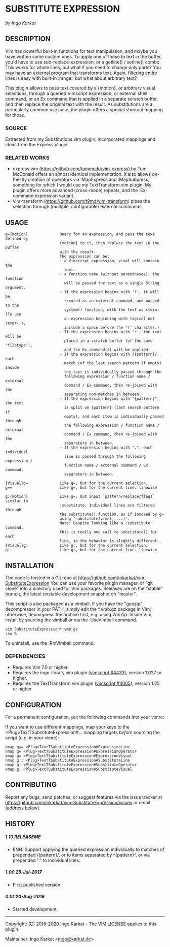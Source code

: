 SUBSTITUTE EXPRESSION
===============================================================================
_by Ingo Karkat_

DESCRIPTION
------------------------------------------------------------------------------

Vim has powerful built-in functions for text manipulation, and maybe you have
written some custom ones. To apply one of those to text in the buffer, you'd
have to use sub-replace-expression, or a getline() / setline() combo.
This works for whole lines, but what if you need to change only parts?
You may have an external program that transforms text. Again, filtering entire
lines is easy with built-in :range!, but what about arbitrary text?

This plugin allows to pass text covered by a {motion}, or arbitrary visual
selections, through a queried Vimscript expression, or external shell command,
or an Ex command that is applied in a separate scratch buffer, and then
replace the original text with the result.
As substitutions are a particularly common use case, the plugin offers a
special shortcut mapping for those.

### SOURCE

Extracted from my Substitutions.vim plugin; incorporated mappings and ideas
from the Express plugin.

### RELATED WORKS

- express.vim (https://github.com/tommcdo/vim-express) by Tom McDonald offers
  an almost identical implementation. It also allows on-the-fly creation of
  operators via :MapExpress and :MapSubpress, something for which I would use
  my TextTransform.vim plugin. My plugin offers more advanced (cross-mode)
  repeats, and the :Ex-command expression variant.
- vim-transform (https://github.com/t9md/vim-transform) pipes the selection
  through (multiple, configurable) external commands.

USAGE
------------------------------------------------------------------------------

    g={motion}              Query for an expression, and pass the text defined by
                            {motion} to it, then replace the text in the buffer
                            with the result.
                            The expression can be:
                            - a Vimscript expression; v:val will contain the
                              text.
                            - a function name (without parentheses); the function
                              will be passed the text as a single String argument.
                            - If the expression begins with '!', it will be
                              treated as an external command, and passed to the
                              system() function, with the text as stdin. (To use
                              an expression beginning with logical not (expr-!),
                              include a space before the '!' character.)
                            - If the expression begins with ':', the text will be
                              placed in a scratch buffer (of the same 'filetype'),
                              and the Ex command(s) will be applied.
                            - If the expression begins with /{pattern}/, each
                              match (of the last search pattern if empty) inside
                              the text is individually passed through the
                              following expression / function name / external
                              command / Ex command, then re-joined with the
                              separating non-matches in between.
                            - If the expression begins with ^{pattern}^, the text
                              is split on {pattern} (last search pattern if
                              empty), and each item is individually passed through
                              the following expression / function name / external
                              command / Ex command, then re-joined with the
                              separators in between.
                            - If the expression begins with ".", each individual
                              line is passed through the following expression /
                              function name / external command / Ex command.
                              separators in between.

    {Visual}g=              Like g=, but for the current selection.
    g==                     Like g=, but for the current line. linewise

    g:{motion}              Like g=, but input `pattern/replace/flags` similar to
                            :substitute. Individual lines are filtered through
                            the substitute() function, as if invoked by g=
                            using 'substitute(v:val, ...)'.
                            Note: Despite looking like a :substitute command,
                            this is really one call to substitute() for each
                            line, so the behavior is slightly different.
    {Visual}g:              Like g:, but for the current selection.
    g::                     Like g:, but for the current line. linewise

INSTALLATION
------------------------------------------------------------------------------

The code is hosted in a Git repo at
    https://github.com/inkarkat/vim-SubstituteExpression
You can use your favorite plugin manager, or "git clone" into a directory used
for Vim packages. Releases are on the "stable" branch, the latest unstable
development snapshot on "master".

This script is also packaged as a vimball. If you have the "gunzip"
decompressor in your PATH, simply edit the \*.vmb.gz package in Vim; otherwise,
decompress the archive first, e.g. using WinZip. Inside Vim, install by
sourcing the vimball or via the :UseVimball command.

    vim SubstituteExpression*.vmb.gz
    :so %

To uninstall, use the :RmVimball command.

### DEPENDENCIES

- Requires Vim 7.0 or higher.
- Requires the ingo-library.vim plugin ([vimscript #4433](http://www.vim.org/scripts/script.php?script_id=4433)), version 1.027 or
  higher.
- Requires the TextTransform.vim plugin ([vimscript #4005](http://www.vim.org/scripts/script.php?script_id=4005)), version 1.25 or
  higher.

CONFIGURATION
------------------------------------------------------------------------------

For a permanent configuration, put the following commands into your vimrc:

If you want to use different mappings, map your keys to the
&lt;Plug&gt;TextTSubstituteExpression#... mapping targets _before_ sourcing the
script (e.g. in your vimrc):

    nmap g== <Plug>TextTSubstituteExpression#ExpressionLine
    nmap g= <Plug>TextTSubstituteExpression#ExpressionOperator
    xmap g= <Plug>TextTSubstituteExpression#ExpressionVisual
    nmap g:: <Plug>TextTSubstituteExpression#SubstituteLine
    nmap g: <Plug>TextTSubstituteExpression#SubstituteOperator
    xmap g: <Plug>TextTSubstituteExpression#SubstituteVisual

CONTRIBUTING
------------------------------------------------------------------------------

Report any bugs, send patches, or suggest features via the issue tracker at
https://github.com/inkarkat/vim-SubstituteExpression/issues or email (address
below).

HISTORY
------------------------------------------------------------------------------

##### 1.10    RELEASEME
- ENH: Support applying the queried expression individually to matches
  of prepended /{pattern}/, or to items separated by ^{pattern}^, or via
  prepended "." to individual lines.

##### 1.00    25-Jul-2017
- First published version.

##### 0.01    20-Aug-2016
- Started development.

------------------------------------------------------------------------------
Copyright: (C) 2016-2020 Ingo Karkat -
The [VIM LICENSE](http://vimdoc.sourceforge.net/htmldoc/uganda.html#license) applies to this plugin.

Maintainer:     Ingo Karkat &lt;ingo@karkat.de&gt;
